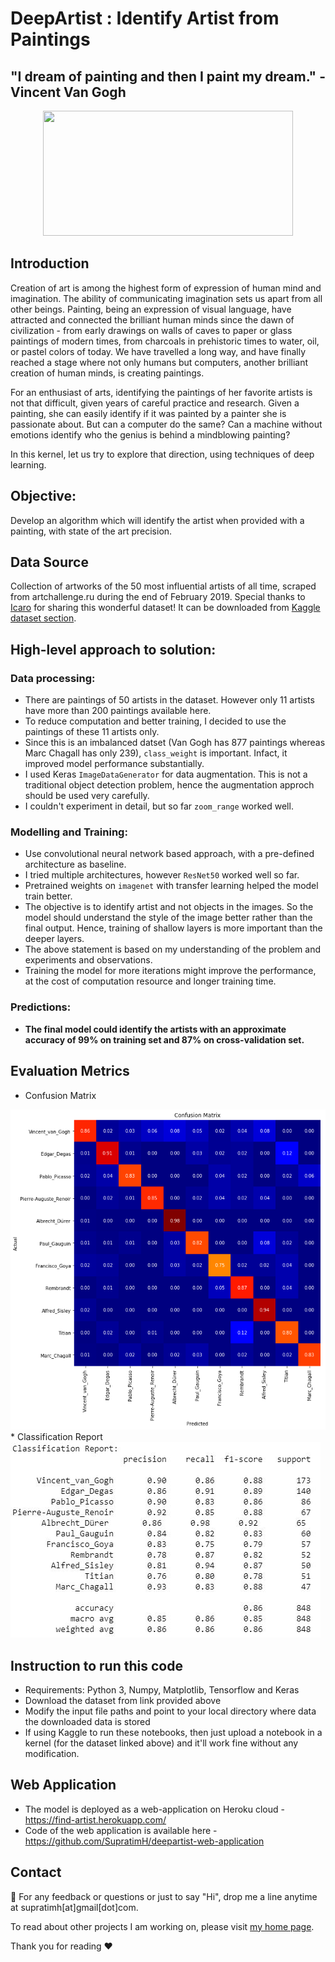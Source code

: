 # DeepArtist : Identify Artist from Paintings

## "I dream of painting and then I paint my dream." - Vincent Van Gogh
<p align="center"><img src="https://media.giphy.com/media/WLCACa0Onhbhe/giphy.gif" width="400px" height="200px"/></p>

## Introduction
Creation of art is among the highest form of expression of human mind and imagination. The ability of communicating imagination sets us apart from all other beings. Painting, being an expression of visual language, have attracted and connected the brilliant human minds since the dawn of civilization - from early drawings on walls of caves to paper or glass paintings of modern times, from charcoals in prehistoric times to water, oil, or pastel colors of today. We have travelled a long way, and have finally reached a stage where not only humans but computers, another brilliant creation of human minds, is creating paintings.

For an enthusiast of arts, identifying the paintings of her favorite artists is not that difficult, given years of careful practice and research. Given a painting, she can easily identify if it was painted by a painter she is passionate about. But can a computer do the same? Can a machine without emotions identify who the genius is behind a mindblowing painting?

In this kernel, let us try to explore that direction, using techniques of deep learning.

## Objective: 
Develop an algorithm which will identify the artist when provided with a painting, with state of the art precision.

## Data Source
Collection of artworks of the 50 most influential artists of all time, scraped from artchallenge.ru during the end of February 2019. Special thanks to [Icaro](https://www.kaggle.com/ikarus777) for sharing this wonderful dataset! It can be downloaded from [Kaggle dataset section](https://www.kaggle.com/ikarus777/best-artworks-of-all-time).

## High-level approach to solution:
### Data processing:
* There are paintings of 50 artists in the dataset. However only 11 artists have more than 200 paintings available here.
* To reduce computation and better training, I decided to use the paintings of these 11 artists only.
* Since this is an imbalanced datset (Van Gogh has 877 paintings whereas Marc Chagall has only 239), `class_weight` is important. Infact, it improved model performance substantially.
* I used Keras `ImageDataGenerator` for data augmentation. This is not a traditional object detection problem, hence the augmentation approch should be used very carefully.
* I couldn't experiment in detail, but so far `zoom_range` worked well. 

### Modelling and Training:
* Use convolutional neural network based approach, with a pre-defined architecture as baseline.
* I tried multiple architectures, however `ResNet50` worked well so far.
* Pretrained weights on `imagenet` with transfer learning helped the model train better.
* The objective is to identify artist and not objects in the images. So the model should understand the style of the image better rather than the final output. Hence, training of shallow layers is more important than the deeper layers.
* The above statement is based on my understanding of the problem and experiments and observations.
* Training the model for more iterations might improve the performance, at the cost of computation resource and longer training time.

### Predictions:
* <b>The final model could identify the artists with an approximate accuracy of 99% on training set and 87% on cross-validation set.</b>

## Evaluation Metrics
* Confusion Matrix
<img src="evaluation/confusion_matrix.png">
* Classification Report
<img src="evaluation/classification_report.JPG">

## Instruction to run this code
- Requirements: Python 3, Numpy, Matplotlib, Tensorflow and Keras
- Download the dataset from link provided above
- Modify the input file paths and point to your local directory where data the downloaded data is stored
- If using Kaggle to run these notebooks, then just upload a notebook in a kernel (for the dataset linked above) and it'll work fine without any modification.  

## Web Application
* The model is deployed as a web-application on Heroku cloud - https://find-artist.herokuapp.com/
* Code of the web application is available here - https://github.com/SupratimH/deepartist-web-application

## Contact
:love_letter: For any feedback or questions or just to say "Hi", drop me a line anytime at supratimh[at]gmail[dot]com.

To read about other projects I am working on, please visit [my home page](https://supratimh.github.io).

Thank you for reading :heart:
